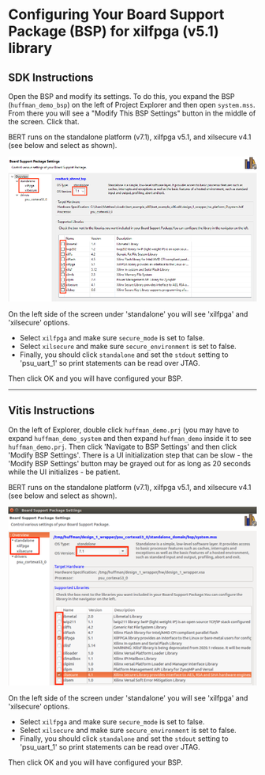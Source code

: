 # Configuring Your Board Support Package (BSP) for xilfpga (v5.1) library

## SDK Instructions
Open the BSP and modify its settings.  To do this, you expand the BSP (`huffman_demo_bsp`) on the left of Project Explorer and then open `system.mss`.  From there you will see a "Modify This BSP Settings" button in the middle of the screen.  Click that.

BERT runs on the standalone platform (v7.1), xilfpga v5.1, and xilsecure v4.1 (see below and select as shown).

![Example of BSP configuration](../images/bspsettings.png)

On the left side of the screen under 'standalone' you will see 'xilfpga' and 'xilsecure' options.
 * Select `xilfpga` and make sure `secure_mode` is set to false.
 * Select `xilsecure` and make sure `secure_environment` is set to false.
 * Finally, you should click `standalone` and set the `stdout` setting to 'psu_uart_1' so print statements can be read over JTAG.

Then click OK and you will have configured your BSP.

---
## Vitis Instructions
On the left of Explorer, double click `huffman_demo.prj` (you may have to expand `huffman_demo_system` and then expand `huffman_demo` inside it to see `huffman_demo.prj`.  Then click 'Navigate to BSP Settings' and then click 'Modify BSP Settings'.  There is a UI initialization step that can be slow - the 'Modify BSP Settings' button may be grayed out for as long as 20 seconds while the UI initializes - be patient.

BERT runs on the standalone platform (v7.1), xilfpga v5.1, and xilsecure v4.1 (see below and select as shown).

![Example of BSP configuration](../images/bspsettings_vitis.png)

On the left side of the screen under 'standalone' you will see 'xilfpga' and 'xilsecure' options.
 * Select `xilfpga` and make sure `secure_mode` is set to false.
 * Select `xilsecure` and make sure `secure_environment` is set to false.
 * Finally, you should click `standalone` and set the `stdout` setting to 'psu_uart_1' so print statements can be read over JTAG.

Then click OK and you will have configured your BSP.


